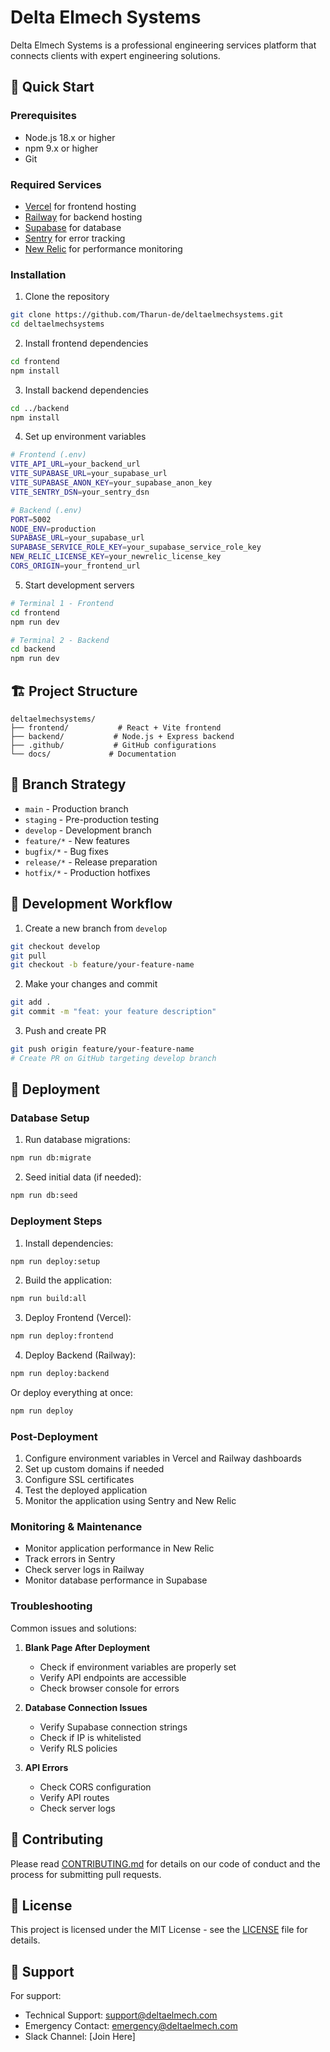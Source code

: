 # Delta Elmech Systems

Delta Elmech Systems is a professional engineering services platform that connects clients with expert engineering solutions.

## 🚀 Quick Start

### Prerequisites

- Node.js 18.x or higher
- npm 9.x or higher
- Git

### Required Services

- [Vercel](https://vercel.com) for frontend hosting
- [Railway](https://railway.app) for backend hosting
- [Supabase](https://supabase.com) for database
- [Sentry](https://sentry.io) for error tracking
- [New Relic](https://newrelic.com) for performance monitoring

### Installation

1. Clone the repository
```bash
git clone https://github.com/Tharun-de/deltaelmechsystems.git
cd deltaelmechsystems
```

2. Install frontend dependencies
```bash
cd frontend
npm install
```

3. Install backend dependencies
```bash
cd ../backend
npm install
```

4. Set up environment variables
```bash
# Frontend (.env)
VITE_API_URL=your_backend_url
VITE_SUPABASE_URL=your_supabase_url
VITE_SUPABASE_ANON_KEY=your_supabase_anon_key
VITE_SENTRY_DSN=your_sentry_dsn

# Backend (.env)
PORT=5002
NODE_ENV=production
SUPABASE_URL=your_supabase_url
SUPABASE_SERVICE_ROLE_KEY=your_supabase_service_role_key
NEW_RELIC_LICENSE_KEY=your_newrelic_license_key
CORS_ORIGIN=your_frontend_url
```

5. Start development servers
```bash
# Terminal 1 - Frontend
cd frontend
npm run dev

# Terminal 2 - Backend
cd backend
npm run dev
```

## 🏗️ Project Structure

```
deltaelmechsystems/
├── frontend/           # React + Vite frontend
├── backend/           # Node.js + Express backend
├── .github/           # GitHub configurations
└── docs/             # Documentation
```

## 🌿 Branch Strategy

- `main` - Production branch
- `staging` - Pre-production testing
- `develop` - Development branch
- `feature/*` - New features
- `bugfix/*` - Bug fixes
- `release/*` - Release preparation
- `hotfix/*` - Production hotfixes

## 🔄 Development Workflow

1. Create a new branch from `develop`
```bash
git checkout develop
git pull
git checkout -b feature/your-feature-name
```

2. Make your changes and commit
```bash
git add .
git commit -m "feat: your feature description"
```

3. Push and create PR
```bash
git push origin feature/your-feature-name
# Create PR on GitHub targeting develop branch
```

## 🚀 Deployment

### Database Setup

1. Run database migrations:
```bash
npm run db:migrate
```

2. Seed initial data (if needed):
```bash
npm run db:seed
```

### Deployment Steps

1. Install dependencies:
```bash
npm run deploy:setup
```

2. Build the application:
```bash
npm run build:all
```

3. Deploy Frontend (Vercel):
```bash
npm run deploy:frontend
```

4. Deploy Backend (Railway):
```bash
npm run deploy:backend
```

Or deploy everything at once:
```bash
npm run deploy
```

### Post-Deployment

1. Configure environment variables in Vercel and Railway dashboards
2. Set up custom domains if needed
3. Configure SSL certificates
4. Test the deployed application
5. Monitor the application using Sentry and New Relic

### Monitoring & Maintenance

- Monitor application performance in New Relic
- Track errors in Sentry
- Check server logs in Railway
- Monitor database performance in Supabase

### Troubleshooting

Common issues and solutions:

1. **Blank Page After Deployment**
   - Check if environment variables are properly set
   - Verify API endpoints are accessible
   - Check browser console for errors

2. **Database Connection Issues**
   - Verify Supabase connection strings
   - Check if IP is whitelisted
   - Verify RLS policies

3. **API Errors**
   - Check CORS configuration
   - Verify API routes
   - Check server logs

## 📝 Contributing

Please read [CONTRIBUTING.md](.github/CONTRIBUTING.md) for details on our code of conduct and the process for submitting pull requests.

## 📄 License

This project is licensed under the MIT License - see the [LICENSE](LICENSE) file for details.

## 🤝 Support

For support:
- Technical Support: support@deltaelmech.com
- Emergency Contact: emergency@deltaelmech.com
- Slack Channel: [Join Here]
